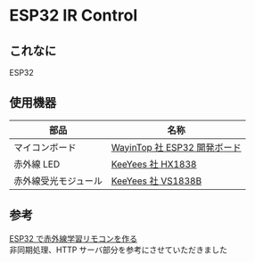 # ESP32 IR Control

## これなに

ESP32

## 使用機器

| 部品                 | 名称                                                                            |
| -------------------- | ------------------------------------------------------------------------------- |
| マイコンボード       | [WayinTop 社 ESP32 開発ボード](https://www.amazon.co.jp/gp/product/B086QKRY25/) |
| 赤外線 LED           | [KeeYees 社 HX1838](https://www.amazon.co.jp/gp/product/B07VMSDTR6/)            |
| 赤外線受光モジュール | [KeeYees 社 VS1838B](https://www.amazon.co.jp/gp/product/B07VMSDTR6/)           |

## 参考

[ESP32 で赤外線学習リモコンを作る](https://qiita.com/td2sk/items/4c0ef83bcc7e74e5e8d5)  
非同期処理、HTTP サーバ部分を参考にさせていただきました
